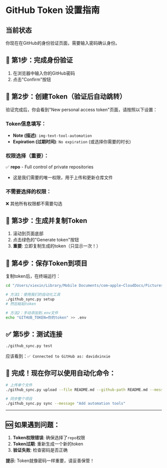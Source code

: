 # GitHub Token 设置指南

## 当前状态
你现在在GitHub的身份验证页面，需要输入密码确认身份。

## 🔐 第1步：完成身份验证
1. 在浏览器中输入你的GitHub密码
2. 点击"Confirm"按钮

## 📝 第2步：创建Token（验证后自动跳转）
验证完成后，你会看到"New personal access token"页面，请按照以下设置：

### Token信息填写：
- **Note (描述)**: `img-text-tool-automation`
- **Expiration (过期时间)**: `No expiration` (或选择你需要的时长)

### 权限选择（重要）：
✅ **repo** - Full control of private repositories
   - 这是我们需要的唯一权限，用于上传和更新仓库文件

### 不需要选择的权限：
❌ 其他所有权限都不需要勾选

## 🎯 第3步：生成并复制Token
1. 滚动到页面底部
2. 点击绿色的"Generate token"按钮  
3. **重要**: 立即复制生成的token（只显示一次！）

## 💾 第4步：保存Token到项目
复制token后，在终端运行：
```bash
cd "/Users/xiexin/Library/Mobile Documents/com~apple~CloudDocs/Pictures/img-text"

# 方法1：使用我们的自动化工具
./github_sync.py setup
# 然后粘贴token

# 方法2：手动添加到.env文件
echo "GITHUB_TOKEN=你的token" >> .env
```

## ✅ 第5步：测试连接
```bash
./github_sync.py test
```
应该看到：`✅ Connected to GitHub as: davidxinxie`

## 🚀 完成！现在你可以使用自动化命令：
```bash
# 上传单个文件
./github_sync.py upload --file README.md --github-path README.md --message "Update docs"

# 同步整个项目  
./github_sync.py sync --message "Add automation tools"
```

---
## 🆘 如果遇到问题：
1. **Token权限错误**: 确保选择了`repo`权限
2. **Token过期**: 重新生成一个新的token
3. **验证失败**: 检查密码是否正确

**提示**: Token就像密码一样重要，请妥善保管！